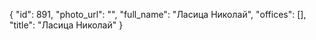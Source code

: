{
    "id": 891,
    "photo_url": "",
    "full_name": "Ласица Николай",
    "offices": [],
    "title": "Ласица Николай"
}